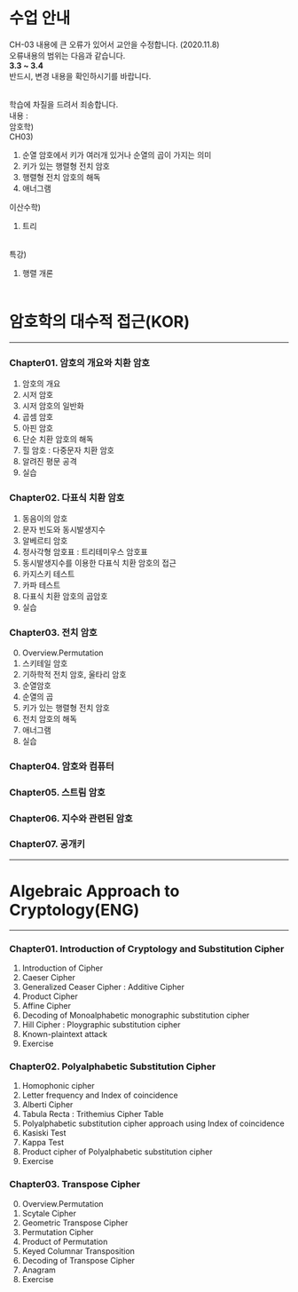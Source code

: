 # 수업 안내
CH-03 내용에 큰 오류가 있어서 교안을 수정합니다. (2020.11.8)<br>
오류내용의 범위는 다음과 같습니다.<br>
<strong>3.3 ~ 3.4</strong><br>
반드시, 변경 내용을 확인하시기를 바랍니다.<br><br>

학습에 차질을 드려서 죄송합니다.<br>
내용 : <br>
암호학)<br>
CH03)<br>
1. 순열 암호에서 키가 여러개 있거나 순열의 곱이 가지는 의미
2. 키가 있는 행렬형 전치 암호
3. 행렬형 전치 암호의 해독
4. 애너그램

이산수학)<br>
1. 트리<br><br>

특강)<br>
1. 행렬 개론<br><br>

# 암호학의 대수적 접근(KOR)
---
### Chapter01. 암호의 개요와 치환 암호
1. 암호의 개요
2. 시저 암호
3. 시저 암호의 일반화
4. 곱셈 암호
5. 아핀 암호
6. 단순 치환 암호의 해독
7. 힐 암호 : 다중문자 치환 암호
8. 알려진 평문 공격
9. 실습
### Chapter02. 다표식 치환 암호
1. 동음이의 암호
2. 문자 빈도와 동시발생지수
3. 알베르티 암호
4. 정사각형 암호표 : 트리테미우스 암호표
5. 동시발생지수를 이용한 다표식 치환 암호의 접근
6. 카지스키 테스트
7. 카파 테스트
8. 다표식 치환 암호의 곱암호
9. 실습

### Chapter03. 전치 암호
0. Overview.Permutation
1. 스키테일 암호
2. 기하학적 전치 암호, 울타리 암호
3. 순열암호
4. 순열의 곱
5. 키가 있는 행렬형 전치 암호
6. 전치 암호의 해독
7. 애너그램
8. 실습

### Chapter04. 암호와 컴퓨터
### Chapter05. 스트림 암호
### Chapter06. 지수와 관련된 암호
### Chapter07. 공개키 
--- 

# Algebraic Approach to Cryptology(ENG)
---
### Chapter01. Introduction of Cryptology and Substitution Cipher
1. Introduction of Cipher
2. Caeser Cipher
3. Generalized Ceaser Cipher : Additive Cipher
4. Product Cipher
5. Affine Cipher
6. Decoding of Monoalphabetic monographic substitution cipher
7. Hill Cipher : Ploygraphic substitution cipher
8. Known-plaintext attack
9. Exercise

### Chapter02. Polyalphabetic Substitution Cipher
1. Homophonic cipher
2. Letter frequency and Index of coincidence
3. Alberti Cipher
4. Tabula Recta : Trithemius Cipher Table
5. Polyalphabetic substitution cipher approach using Index of coincidence
6. Kasiski Test
7. Kappa Test
8. Product cipher of Polyalphabetic substitution cipher
9. Exercise

### Chapter03. Transpose Cipher
0. Overview.Permutation
1. Scytale Cipher
2. Geometric Transpose Cipher
3. Permutation Cipher
4. Product of Permutation
5. Keyed Columnar Transposition
6. Decoding of Transpose Cipher
7. Anagram
8. Exercise
